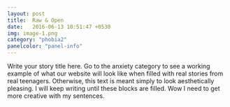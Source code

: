 ```yaml
---
layout: post
title:  Raw & Open
date:   2016-06-13 10:51:47 +0530
img: image-1.png
category: "phobia2"
panelcolor: "panel-info"
---
```

Write your story title here. Go to the anxiety category to see a working example of what our website will look like when filled with real stories from real teenagers. Otherwise, this text is meant simply to look aesthetically pleasing. I will keep writing until these blocks are filled. Wow I need to get more creative with my sentences.